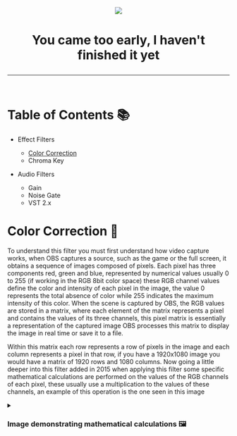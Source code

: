 
<p align="center"> <img src="https://jdleongomez.info/es/post/obs/featured.png" height="100" /> </p>

 # <p align="center">  You came too early, I haven't finished it yet </p>

---
<br>

# Table of Contents :books:
* Effect Filters
  * <a href="https://github.com/Matishzz/OBS-Studio/blob/main/Theory/Filters.md#color-correction-">Color Correction</a>
  * Chroma Key
 
* Audio Filters
  * Gain
   * Noise Gate
   * VST 2.x
 
 # Color Correction 🥀
  To understand this filter you must first understand how video capture works, when OBS captures a source, such as the game or the full screen, it obtains a sequence of images composed of pixels. Each pixel has three components red, green and blue, represented by numerical values usually 0 to 255 (if working in the RGB 8bit color space) these RGB channel values define the color and intensity of each pixel in the image, the value 0 represents the total absence of color while 255 indicates the maximum intensity of this color. When the scene is captured by OBS, the RGB values are stored in a matrix, where each element of the matrix represents a pixel and contains the values of its three channels, this pixel matrix is essentially a representation of the captured image OBS processes this matrix to display the image in real time or save it to a file.

  Within this matrix each row represents a row of pixels in the image and each column represents a pixel in that row, if you have a 1920x1080 image you would have a matrix of 1920 rows and 1080 columns. Now going a little deeper into this filter added in 2015 when applying this filter some specific mathematical calculations are performed on the values of the RGB channels of each pixel, these usually use a multiplication to the values of these channels, an example of this operation is the one seen in this image
<details><summary><b><h3>Image demonstrating mathematical calculations 🖼 </h3></b></summary>
 
Considering this, the pixel (5,10) had a previous value of `R = 150` `G = 135` `B = 8`, after applying the saturation taking into account that the intensity of the pixel is `97` the values are now `R = 144` `G = 131` `B = 16`, if we have a resolution in the OBS of 1920x1080 where there are 207363600 pixels, this procedure is done in each of the pixels.

  <img id="image" src="multimedia/1.png"> <br>
  <p align="center"> ❗ <b>The values were rounded up as some of them gave too many decimals, this was done to make the demonstration more understandable, in the real process the numbers are not rounded.</b> ❗ </p>
